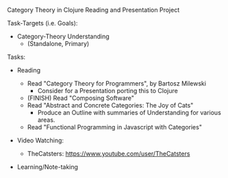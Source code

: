 Category Theory in Clojure Reading and Presentation Project


Task-Targets (i.e. Goals):
   - Category-Theory Understanding
      - (Standalone, Primary)

Tasks:
   - Reading
       - Read "Category Theory for Programmers", by Bartosz Milewski
          - Consider for a Presentation porting this to Clojure
       - (FINISH) Read "Composing Software"
       - Read "Abstract and Concrete Categories: The Joy of Cats"
          - Produce an Outline with summaries of Understanding for various areas.
       - Read "Functional Programming in Javascript with Categories"

   - Video Watching:
      - TheCatsters: https://www.youtube.com/user/TheCatsters
   - Learning/Note-taking
